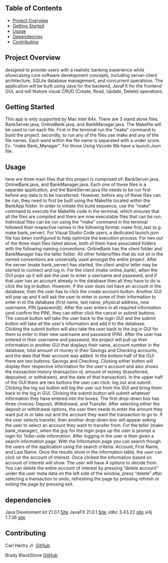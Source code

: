 ## Table of Contents
- [Project Overview](#project-overview)
- [Getting Started](#Getting-Started)
- [Usage](#usage)
- [Dependencies](#dependencies)
- [Contributing](#contributing)

## Project Overview
designed to provide users with a realistic banking experience while showcasing core software
development concepts, including server-client architecture, SQLite database management, and
concurrent operations. The application will be built using Java for the backend, JavaFX for the
frontend GUI, and will feature visual CRUD (Create, Read, Update, Delete) operations.
## Getting Started
This app is only supported by Mac Intel 64x.
There are 3 stand alone files. BankServer.java, OnlineBank.java, and BankManager.java.
The Makefile will be used to run each file. First in the terminal run the "make" command to build the project. secondly, to run any of the files use make and any of the file names. Each word within the file name is separated with a under score. Ex. "make Bank_Manager". For those Using Vscode We have a launch.Json file.
## Usage
here are three main files that this project is comprised of: BankServer.java, OnlineBank.java, and BankManager.java. Each one of these files is a separate application, and the BankServer.java file needs to be run first before any data is to be transferred. However, before any of these files can be run, they need to first be built using the Makefile located within the BankApp folder. In order to initiate the build sequence, use the "make" command to execute the Makefile code in the terminal, which ensures that all the files are compiled and there are now executable files that can be run. Individual files can be run using the "make" command in the terminal followed their respective names in the following format: 		make first_last (e.g. make bank_server). 
For Visual Studio Code users, a dedicated launch.json file has been configured to help optimize the execution process.
For two out of the three main files listed above, both of them have associated folders with the following naming conventions: OnlineBank has the client folder and BankManager has the teller folder. All other folders/files that do not sit in the named conventions are universally used amongst the entire project.
After the server (make bank_server) has started, the client and/or teller may be started to connect and log in. For the client (make online_bank), when the GUI pops up it will ask the user to enter a username and password, and if that user has an account already in the database then all they have to do is click the log in button. However, if the user does not have an account in the database, then the user has to click the create account button. Another GUI will pop up and it will ask the user to enter in some of their information to enter in to the database (first name, last name, physical address, new username, PIN (password)). After the user enters in all required information (and confirm the PIN), they can either click the cancel or submit buttons. The cancel button will take the user back to the login GUI and the submit button will take all the user's information and add it to the database. Clicking the submit button will also take the user back to the log in GUI for them to enter in their new username and password (PIN). After the user has entered in their username and password, the project will pull up their information in another GUI that displays their name, account number in the database, total amount of money in their Savings and Checking accounts, and the date that their account was added. In the bottom half of the GUI there are two buttons: Savings and Checking. Clicking either button will display their respective information for the user's account and also shows the transaction history (transaction id, amount of money (transferred, deposited, or withdrawn), and the date of that transaction). In the upper half of the GUI there are two buttons the user can click: log out and submit. Clicking the log out button will log the user out from the GUI and bring them back to the log in GUI. Clicking the submit button will submit whatever information they have entered into the boxes. The first drop-down box has three choices: Deposit, Withdrawal, and Transfer. After selecting either the deposit or withdrawal options, the user then needs to enter the amount they want put in or take out and the account they want the transaction to go to. If the user selects transfer, then another drop-down box will appear asking the user to select an account they want to transfer from.
For the teller (make bank_manager), when the guy for the login pops up the user is prompt a login for Teller-side information. After logging in the user is then given a search information page. With the Information page you can search though the users of the application using the search criteria: Account, First Name, and Last Name. Once the results show in the information table, the user can click on the account of interest. Once clicked the information based on account of interest will show. The user will have 4 options to decide from. You can delete the entire account of interest by pressing “delete account” under the user meta data on the left side of the window, press “delete” after selecting a transaction to undo, refreshing the page by pressing refresh or exiting the page by pressing exit.
## dependencies
Java Develoment kit 21.0.1 [Site](https://www.oracle.com/java/technologies/downloads/#java21)
JavaFX  21.0.1 [Site](https://gluonhq.com/products/javafx/)
Jdbc 3.43.22 [site](https://mvnrepository.com/artifact/org.xerial/sqlite-jdbc/3.43.2.2)
sl4j 1.7.36 [site](https://mvnrepository.com/artifact/org.slf4j/slf4j-api)
## Contributing
Carl Hartry Jr.
[GitHub](https://github.com/CHartryJr)

Brady BlackStone
[GitHub](https://github.com/Brady-Blackstone)
